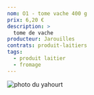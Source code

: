 ```yaml
---
nom: O1 - tome vache 400 g
prix: 6,20 €
description: >
  tome de vache
producteur: Jarouilles
contrats: produit-laitiers
tags: 
  - produit laitier
  - fromage
---
```


![photo du yahourt](./media/tome-vache.jpg)